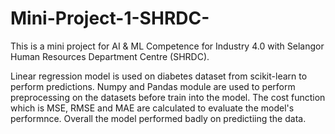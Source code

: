 # Mini-Project-1-SHRDC-

This is a mini project for AI & ML Competence for Industry 4.0 with Selangor Human Resources Department Centre (SHRDC).

Linear regression model is used on diabetes dataset from scikit-learn to perform predictions. Numpy and Pandas module are used to perform preprocessing on the datasets before train into the model. The cost function which is MSE, RMSE and MAE are calculated to evaluate the model's performnce. Overall the model performed badly on predictiing the data. 
